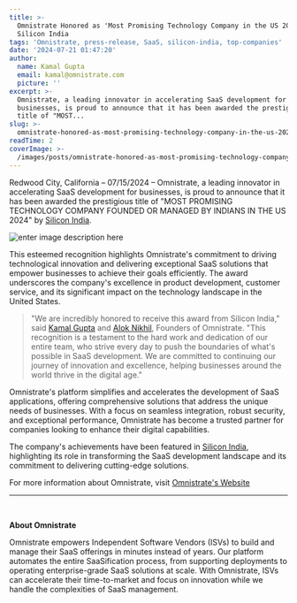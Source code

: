 ```yaml
---
title: >-
  Omnistrate Honored as 'Most Promising Technology Company in the US 2024' by
  Silicon India
tags: 'Omnistrate, press-release, SaaS, silicon-india, top-companies'
date: '2024-07-21 01:47:20'
author:
  name: Kamal Gupta
  email: kamal@omnistrate.com
  picture: ''
excerpt: >-
  Omnistrate, a leading innovator in accelerating SaaS development for
  businesses, is proud to announce that it has been awarded the prestigious
  title of "MOST...
slug: >-
  omnistrate-honored-as-most-promising-technology-company-in-the-us-2024-by-silicon-india
readTime: 2
coverImage: >-
  /images/posts/omnistrate-honored-as-most-promising-technology-company-in-the-us-2024-by-silicon-india-1.jpg
---
```


Redwood City, California – 07/15/2024 – Omnistrate, a leading innovator in accelerating SaaS development for businesses, is proud to announce that it has been awarded the prestigious title of "MOST PROMISING TECHNOLOGY COMPANY FOUNDED OR MANAGED BY INDIANS IN THE US 2024" by [Silicon India][1].

![enter image description here][2]

This esteemed recognition highlights Omnistrate's commitment to driving technological innovation and delivering exceptional SaaS solutions that empower businesses to achieve their goals efficiently. The award underscores the company's excellence in product development, customer service, and its significant impact on the technology landscape in the United States.

> "We are incredibly honored to receive this award from Silicon India,"
> said [Kamal Gupta][3] and [Alok Nikhil][4], Founders of Omnistrate.
> "This recognition is a testament to the hard work and dedication of
> our entire team, who strive every day to push the boundaries of what's
> possible in SaaS development. We are committed to continuing our
> journey of innovation and excellence, helping businesses around the
> world thrive in the digital age."

Omnistrate's platform simplifies and accelerates the development of SaaS applications, offering comprehensive solutions that address the unique needs of businesses. With a focus on seamless integration, robust security, and exceptional performance, Omnistrate has become a trusted partner for companies looking to enhance their digital capabilities.

The company's achievements have been featured in [Silicon India][5], highlighting its role in transforming the SaaS development landscape and its commitment to delivering cutting-edge solutions.

For more information about Omnistrate, visit [Omnistrate's Website][6]
 

  --------------------------------------------------------------------------------------------------------------------
<br>


**About Omnistrate**

Omnistrate empowers Independent Software Vendors (ISVs) to build and manage their SaaS offerings in minutes instead of years. Our platform automates the entire SaaSification process, from supporting deployments to operating enterprise-grade SaaS solutions at scale. With Omnistrate, ISVs can accelerate their time-to-market and focus on innovation while we handle the complexities of SaaS management.


  [1]: https://www.siliconindia.com/
  [2]: /images/posts/omnistrate-honored-as-most-promising-technology-company-in-the-us-2024-by-silicon-india-1.jpg
  [3]: https://www.linkedin.com/in/kkgupta2/
  [4]: https://www.linkedin.com/in/nikhilalok/
  [5]: https://www.siliconindia.com/vendor/omnistrate-accelerating-saas-development-for-businesses-cid-4360.html
  [6]: https://omnistrate.com
